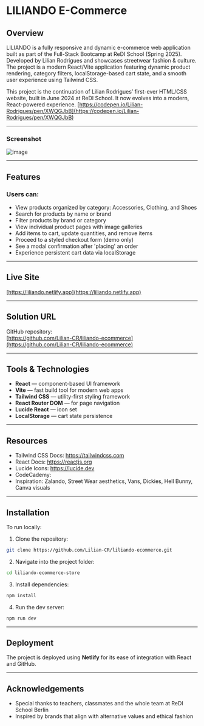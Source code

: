 # LILIANDO E-Commerce

## Overview
LILIANDO is a fully responsive and dynamic e-commerce web application built as part of the Full-Stack Bootcamp at ReDI School (Spring 2025). Developed by Lilian Rodrigues and showcases streetwear fashion & culture. The project is a modern React/Vite application featuring dynamic product rendering, category filters, localStorage-based cart state, and a smooth user experience using Tailwind CSS.

This project is the continuation of Lilian Rodrigues’ first-ever HTML/CSS website, built in June 2024 at ReDI School. It now evolves into a modern, React-powered experience.
[https://codepen.io/Lilian-Rodrigues/pen/XWQGJbB](https://codepen.io/Lilian-Rodrigues/pen/XWQGJbB)

---
### Screenshot
![image](https://github.com/user-attachments/assets/dbc2bacb-dd97-4d4f-a29f-2e790026bb4f)

---

## Features

### Users can:
- View products organized by category: Accessories, Clothing, and Shoes
- Search for products by name or brand
- Filter products by brand or category
- View individual product pages with image galleries
- Add items to cart, update quantities, and remove items
- Proceed to a styled checkout form (demo only)
- See a modal confirmation after 'placing' an order
- Experience persistent cart data via localStorage

---

## Live Site  
[https://liliando.netlify.app](https://liliando.netlify.app) 

---

## Solution URL
GitHub repository:  
[https://github.com/Lilian-CR/liliando-ecommerce](https://github.com/Lilian-CR/liliando-ecommerce) 

---

## Tools & Technologies
- **React** — component-based UI framework
- **Vite** — fast build tool for modern web apps
- **Tailwind CSS** — utility-first styling framework
- **React Router DOM** — for page navigation
- **Lucide React** — icon set
- **LocalStorage** — cart state persistence

---

## Resources
- Tailwind CSS Docs: https://tailwindcss.com
- React Docs: https://reactjs.org
- Lucide Icons: https://lucide.dev
- CodeCademy:
- Inspiration: Zalando, Street Wear aesthetics, Vans, Dickies, Hell Bunny, Canva visuals

---

## Installation

To run locally:
1. Clone the repository:
```bash
git clone https://github.com/Lilian-CR/liliando-ecommerce.git
```
2. Navigate into the project folder:
```bash
cd liliando-ecommerce-store
```
3. Install dependencies:
```bash
npm install
```
4. Run the dev server:
```bash
npm run dev
```

---

## Deployment
The project is deployed using **Netlify** for its ease of integration with React and GitHub. 

---

## Acknowledgements
- Special thanks to teachers, classmates and the whole team at ReDI School Berlin
- Inspired by brands that align with alternative values and ethical fashion
